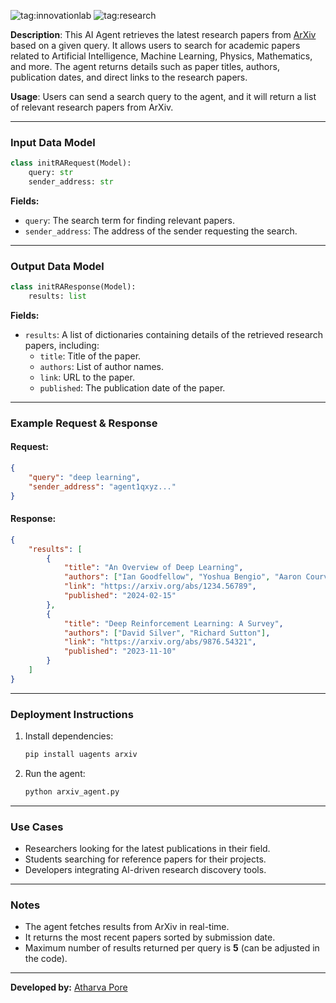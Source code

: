 ![tag:innovationlab](https://img.shields.io/badge/innovationlab-3D8BD3)
![tag:research](https://img.shields.io/badge/research-3D8BD3)

**Description**: This AI Agent retrieves the latest research papers from [ArXiv](https://arxiv.org/) based on a given query. It allows users to search for academic papers related to Artificial Intelligence, Machine Learning, Physics, Mathematics, and more. The agent returns details such as paper titles, authors, publication dates, and direct links to the research papers.

**Usage**: Users can send a search query to the agent, and it will return a list of relevant research papers from ArXiv.

---

### **Input Data Model**
```python
class initRARequest(Model):
    query: str
    sender_address: str
```
**Fields:**
- `query`: The search term for finding relevant papers.
- `sender_address`: The address of the sender requesting the search.

---

### **Output Data Model**
```python
class initRAResponse(Model):
    results: list
```
**Fields:**
- `results`: A list of dictionaries containing details of the retrieved research papers, including:
  - `title`: Title of the paper.
  - `authors`: List of author names.
  - `link`: URL to the paper.
  - `published`: The publication date of the paper.

---

### **Example Request & Response**
#### **Request:**
```json
{
    "query": "deep learning",
    "sender_address": "agent1qxyz..."
}
```

#### **Response:**
```json
{
    "results": [
        {
            "title": "An Overview of Deep Learning",
            "authors": ["Ian Goodfellow", "Yoshua Bengio", "Aaron Courville"],
            "link": "https://arxiv.org/abs/1234.56789",
            "published": "2024-02-15"
        },
        {
            "title": "Deep Reinforcement Learning: A Survey",
            "authors": ["David Silver", "Richard Sutton"],
            "link": "https://arxiv.org/abs/9876.54321",
            "published": "2023-11-10"
        }
    ]
}
```

---

### **Deployment Instructions**
1. Install dependencies:
   ```bash
   pip install uagents arxiv
   ```
2. Run the agent:
   ```bash
   python arxiv_agent.py
   ```

---

### **Use Cases**
- Researchers looking for the latest publications in their field.
- Students searching for reference papers for their projects.
- Developers integrating AI-driven research discovery tools.

---

### **Notes**
- The agent fetches results from ArXiv in real-time.
- It returns the most recent papers sorted by submission date.
- Maximum number of results returned per query is **5** (can be adjusted in the code).

---

**Developed by:** [Atharva Pore](https://www.linkedin.com/in/atharva-pore/)


